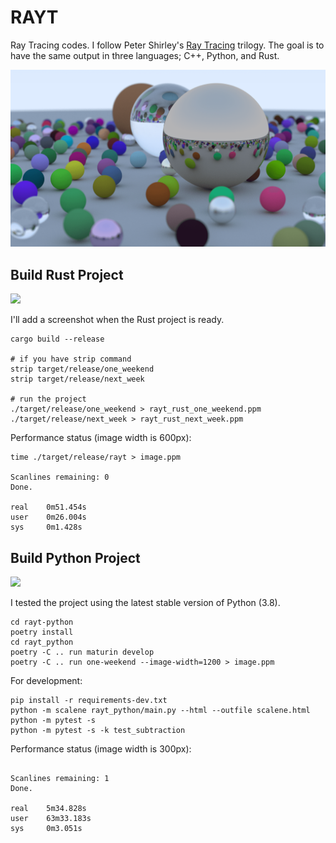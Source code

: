 # RAYT

Ray Tracing codes. I follow Peter Shirley's [Ray Tracing](https://raytracing.github.io/) trilogy. The goal is to have the same output in three languages; C++, Python, and Rust.

![](assets/image.png)

## Build Rust Project

![](assets/rayt-rust.png)

I'll add a screenshot when the Rust project is ready.

```shell
cargo build --release

# if you have strip command
strip target/release/one_weekend
strip target/release/next_week

# run the project
./target/release/one_weekend > rayt_rust_one_weekend.ppm
./target/release/next_week > rayt_rust_next_week.ppm
```

Performance status (image width is 600px):

```shell
time ./target/release/rayt > image.ppm

Scanlines remaining: 0
Done.

real    0m51.454s
user    0m26.004s
sys     0m1.428s
```

## Build Python Project

![](assets/rayt-python.png)

I tested the project using the latest stable version of Python (3.8).

```shell
cd rayt-python
poetry install
cd rayt_python
poetry -C .. run maturin develop
poetry -C .. run one-weekend --image-width=1200 > image.ppm
```

For development:

```shell
pip install -r requirements-dev.txt
python -m scalene rayt_python/main.py --html --outfile scalene.html
python -m pytest -s
python -m pytest -s -k test_subtraction
```

Performance status (image width is 300px):

```shell time python -m rayt_python.main > image.ppm

Scanlines remaining: 1
Done.

real    5m34.828s
user    63m33.183s
sys     0m3.051s
```
